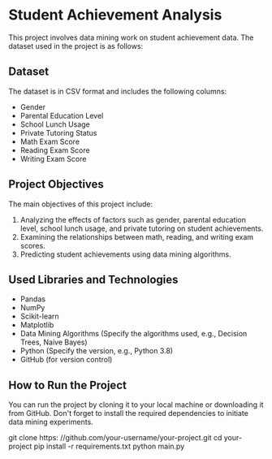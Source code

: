 # Student Achievement Analysis

This project involves data mining work on student achievement data. The dataset used in the project is as follows:

## Dataset

The dataset is in CSV format and includes the following columns:

- Gender
- Parental Education Level
- School Lunch Usage
- Private Tutoring Status
- Math Exam Score
- Reading Exam Score
- Writing Exam Score

## Project Objectives

The main objectives of this project  include:

1. Analyzing the effects of factors such as gender, parental education level, school lunch usage, and private tutoring on student achievements.
2. Examining the relationships between math, reading, and writing exam scores.
3. Predicting student achievements using data mining algorithms.

## Used Libraries and Technologies
- Pandas
- NumPy
- Scikit-learn
- Matplotlib
- Data Mining Algorithms (Specify the algorithms used, e.g., Decision Trees, Naive Bayes)
- Python (Specify the version, e.g., Python 3.8)
- GitHub (for version control)

## How to Run the Project

You can run the project by cloning it to your local machine or downloading it from GitHub. Don't forget to install the required dependencies to initiate data mining experiments.

git clone https: //github.com/your-username/your-project.git
cd your-project
pip install -r requirements.txt
python main.py
